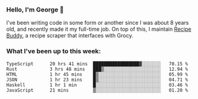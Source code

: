 ### Hello, I'm George 👋

I've been writing code in some form or another since I was about 8 years old, and recently made it my full-time job. On top of this, I maintain [Recipe Buddy](https://github.com/georgegebbett/recipe-buddy), a recipe scraper that interfaces with Grocy.  

<!--
**georgegebbett/georgegebbett** is a ✨ _special_ ✨ repository because its `README.md` (this file) appears on your GitHub profile.

Here are some ideas to get you started:

- 🔭 I’m currently working on ...
- 🌱 I’m currently learning ...
- 👯 I’m looking to collaborate on ...
- 🤔 I’m looking for help with ...
- 💬 Ask me about ...
- 📫 How to reach me: ...
- 😄 Pronouns: ...
- ⚡ Fun fact: ...
-->

### What I've been up to this week:
<!--START_SECTION:waka-->

```text
TypeScript      20 hrs 41 mins  █████████████████▓░░░░░░░   70.15 %
Rust            3 hrs 48 mins   ███▒░░░░░░░░░░░░░░░░░░░░░   12.94 %
HTML            1 hr 45 mins    █▒░░░░░░░░░░░░░░░░░░░░░░░   05.99 %
JSON            1 hr 23 mins    █▒░░░░░░░░░░░░░░░░░░░░░░░   04.71 %
Haskell         1 hr 1 min      █░░░░░░░░░░░░░░░░░░░░░░░░   03.46 %
JavaScript      21 mins         ▒░░░░░░░░░░░░░░░░░░░░░░░░   01.20 %
```

<!--END_SECTION:waka-->
